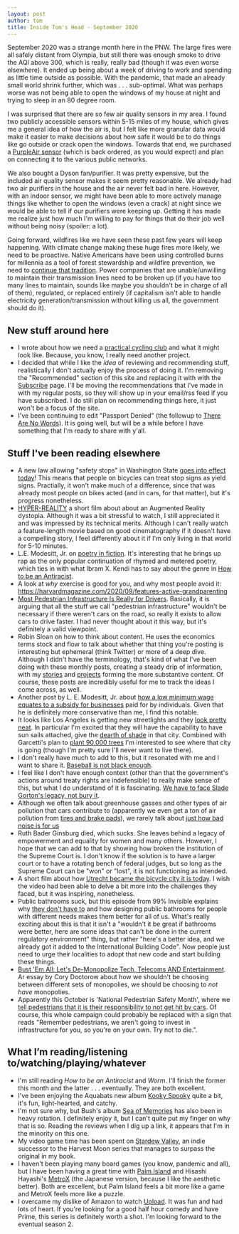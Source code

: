 ```yaml
---
layout: post
author: tom
title: Inside Tom's Head - September 2020
---
```

September 2020 was a strange month here in the PNW. The large fires were all safely distant from Olympia, but still there was enough smoke to drive the AQI above 300, which is really, really bad (though it was even worse elsewhere). It ended up being about a week of driving to work and spending as little time outside as possible. With the pandemic, that made an already small world shrink further, which was . . .  sub-optimal. What was perhaps worse was not being able to open the windows of my house at night and trying to sleep in an 80 degree room.

I was surprised that there are so few air quality sensors in my area. I found two publicly accessible sensors within 5-15 miles of my house, which gives me a general idea of how the air is, but I felt like more granular data would make it easier to make decisions about how safe it would be to do things like go outside or crack open the windows. Towards that end, we purchased a [PurpleAir sensor](https://www2.purpleair.com/products/purpleair-pa-ii) (which is back ordered, as you would expect) and plan on connecting it to the various public networks.

We also bought a Dyson fan/purifier. It was pretty expensive, but the included air quality sensor makes it seem pretty reasonable. We already had two air purifiers in the house and the air never felt bad in here. However, with an indoor sensor, we might have been able to more actively manage things like whether to open the windows (even a crack) at night since we would be able to tell if our purifiers were keeping up. Getting it has made me realize just how much I'm willing to pay for things that do their job well without being noisy (spoiler: a lot).

Going forward, wildfires like we have seen these past few years will keep happening. With climate change making these huge fires more likely, we need to be proactive. Native Americans have been using controlled burns for millennia as a tool of forest stewardship and wildfire prevention, we need to [continue that tradition](https://www.motherjones.com/environment/2019/11/californias-wildfire-controlled-prescribed-burns-native-americans/). Power companies that are unable/unwilling to maintain their transmission lines need to be broken up (if you have too many lines to maintain, sounds like maybe you shouldn't be in charge of all of them), regulated, or replaced entirely (if capitalism isn't able to handle electricity generation/transmission without killing us all, the government should do it).

## New stuff around here
* I wrote about how we need a [practical cycling club](http://pawnstorm.net/cycling/2020/09/19/we-need-a-practical-cycling-club.html) and what it might look like. Because, you know, I really need another project.
* I decided that while I like the *idea* of reviewing and recommending stuff, realistically I don't actually enjoy the process of doing it. I'm removing the "Recommended" section of this site and replacing it with with the [Subscribe](http://pawnstorm.net/subscribe.html) page. I'll be moving the recommendations that I've made in with my regular posts, so they will show up in your email/rss feed if you have subscribed. I do still plan on recommending things here, it just won't be a focus of the site.
* I've been continuing to edit "Passport Denied" (the followup to [There Are No Words](http://pawnstorm.net/stories/there-are-no-words.html)). It is going well, but will be a while before I have something that I'm ready to share with y'all.

## Stuff I've been reading elsewhere
* A new law allowing "safety stops" in Washington State [goes into effect today](http://wabikes.org/2020/09/29/washington-safety-stop-law-for-people-riding-bikes-goes-into-effect-oct-1/)! This means that people on bicycles can treat stop signs as yield signs. Practially, it won't make much of a difference, since that was already most people on bikes acted (and in cars, for that matter), but it's progress nonetheless.
* [HYPER-REALITY](https://vimeo.com/166807261) a short film about about an Augmented Reality dystopia. Although it was a bit stressful to watch, I still appreciated it and was impressed by its technical merits. Although I can't really watch a feature-length movie based on good cinematography if it doesn't have a compelling story, I feel differently about it if I'm only living in that world for 5-10 minutes.
* L.E. Modesitt, Jr. on [poetry in fiction](https://www.torforgeblog.com/2020/09/02/once-a-poet-by-l-e-modesitt-jr-author-of-quantum-shadows/). It's interesting that he brings up rap as the only popular continuation of rhymed and metered poetry, which ties in with what Ibram X. Kendi has to say about the genre in [How to be an Antiracist](https://www.worldcat.org/title/how-to-be-an-antiracist/oclc/1104067684).
* A look at *why* exercise is good for you, and why most people avoid it: https://harvardmagazine.com/2020/09/features-active-grandparenting
* [Most Pedestrian Infrastructure Is Really for Drivers](https://usa.streetsblog.org/2020/09/07/op-ed-why-most-pedestrian-infrastructure-is-really-for-drivers/). Basically, it is arguing that all the stuff we call "pedestrian infrastructure" wouldn't be necessary if there weren't cars on the road, so really it exists to allow cars to drive faster. I had never thought about it this way, but it's definitely a valid viewpoint.
* Robin Sloan on how to think about content. He uses the economics terms stock and flow to talk about whether that thing you're posting is interesting but ephemeral (think Twitter) or more of a deep dive. Although I didn't have the terminology, that's kind of what I've been doing with these monthly posts, creating a steady drip of information, with my [stories](http://pawnstorm.net/stories.html) and [projects](http://pawnstorm.net/projects.html) forming the more substantive content. Of course, these posts are incredibly useful for me to track the ideas I come across, as well.
* Another post by L. E. Modesitt, Jr. about [how a low minimum wage equates to a subsidy for businesses](https://www.lemodesittjr.com/2020/09/10/low-minimum-wage-business-welfare/) paid for by individuals. Given that he is definitely more conservative than me, I find this notable.
* It looks like Los Angeles is getting new streetlights and they [look pretty neat](https://www.fastcompany.com/90546405/los-angeles-unveils-the-sun-blocking-ev-charging-streetlight-of-the-future). In particular I'm excited that they will have the capability to have sun sails attached, give the [dearth of shade](https://99percentinvisible.org/episode/shade/) in that city. Combined with Garcetti's plan to [plant 90,000 trees](https://laist.com/2020/07/29/tree_planting_climate_change_los_angeles_heat_island_green_new_deal.php) I'm interested to see where that city is going (though I'm pretty sure I'll never want to live there).
* I don't really have much to add to this, but it resonated with me and I want to share it. [Baseball is not black enough](https://www.theplayerstribune.com/en-us/articles/baseball-is-not-black-enough-taylor-trammell-mlb).
* I feel like I don't have enough context (other than that the government's actions around treaty rights are indefensible) to really make sense of this, but what I do understand of it is fascinating. [We have to face Slade Gorton's legacy, not bury it](http://www.olympiatime.com/2020/09/we-have-to-face-slade-gortons-legacy.html).
* Although we often talk about greenhouse gasses and other types of air pollution that cars contribute to (apparently we even get a ton of air pollution from [tires and brake pads](https://www.bbc.com/news/business-48944561)), we rarely talk about [just how bad noise is for us](https://usa.streetsblog.org/2020/09/14/the-other-type-of-car-pollution-that-harms-us-all/)
* Ruth Bader Ginsburg died, which sucks. She leaves behind a legacy of empowerment and equality for women and many others. However, I hope that we can add to that by showing how broken the institution of the Supreme Court is. I don't know if the solution is to have a larger court or to have a rotating bench of federal judges, but so long as the Supreme Court can be "won" or "lost", it is not functioning as intended.
* A short film about how [Utrecht became the bicycle city it is today](https://vimeo.com/344373585). I wish the video had been able to delve a bit more into the challenges they faced, but it was inspiring, nonetheless.
* Public bathrooms suck, but this episode from 99% Invisible explains why [they don't have to](https://99percentinvisible.org/episode/where-do-we-go-from-here/) and how designing public bathrooms for people with different needs makes them better for all of us. What's really exciting about this is that it isn't a "wouldn't it be great if bathrooms were better, here are some ideas that can't be done in the current regulatory environment" thing, but rather "here's a better idea, and we already got it added to the International Building Code". Now people just need to urge their localities to adopt that new code and start building these things.
* [Bust 'Em All: Let's De-Monopolize Tech, Telecoms AND Entertainment](https://www.eff.org/deeplinks/2020/09/bust-em-all-lets-de-monopolize-tech-telecoms-and-entertainment). Ar essay by Cory Doctorow about how we shouldn't be choosing between different sets of monopolies, we should be choosing to *not have* monopolies.
* Apparently this October is 'National Pedestrian Safety Month', where we [tell pedestrians that it is their responsibility to not get hit by cars](https://usa.streetsblog.org/2020/09/30/national-pedestrian-safety-month-campaign-is-an-offensive-parade-of-dangerous-traffic-violence-myths/). Of course, this whole campaign could probably be replaced with a sign that reads "Remember pedestrians, we aren't going to invest in infrastructure for you, so you're on your own. Try not to die.".

## What I’m reading/listening to/watching/playing/whatever
* I'm still reading *How to be an Antiracist* and *Worm*. I'll finish the former this month and the latter . . . eventually. They are both excellent.
* I've been enjoying the Aquabats new album [Kooky Spooky](https://www.theaquabats.com/kookyspooky) quite a bit, it's fun, light-hearted, and catchy.
* I'm not sure why, but Bush's album [Sea of Memories](https://en.wikipedia.org/wiki/The_Sea_of_Memories) has also been in heavy rotation. I definitely enjoy it, but I can't quite put my finger on why that is so. Reading the reviews when I dig up a link, it appears that I'm in the minority on this one.
* My video game time has been spent on [Stardew Valley](https://www.stardewvalley.net/), an indie successor to the Harvest Moon series that manages to surpass the original in my book.
* I haven't been playing many board games (you know, pandemic and all), but I have been having a great time with [Palm Island](https://portaldragon.com/product/palm-island-basic/) and Hisashi Hayashi's [MetroX](https://boardgamegeek.com/boardgame/248861/metro-x) (the Japanese version, because I like the aesthetic better). Both are excellent, but Palm Island feels a bit more like a game and MetroX feels more like a puzzle.
* I overcame my dislike of Amazon to watch [Upload](https://www.amazon.com/Upload-Official-Trailer/dp/B08BYYSF6M). It was fun and had lots of heart. If you're looking for a good half hour comedy and have Prime, this series is definitely worth a shot. I'm looking forward to the eventual season 2.
